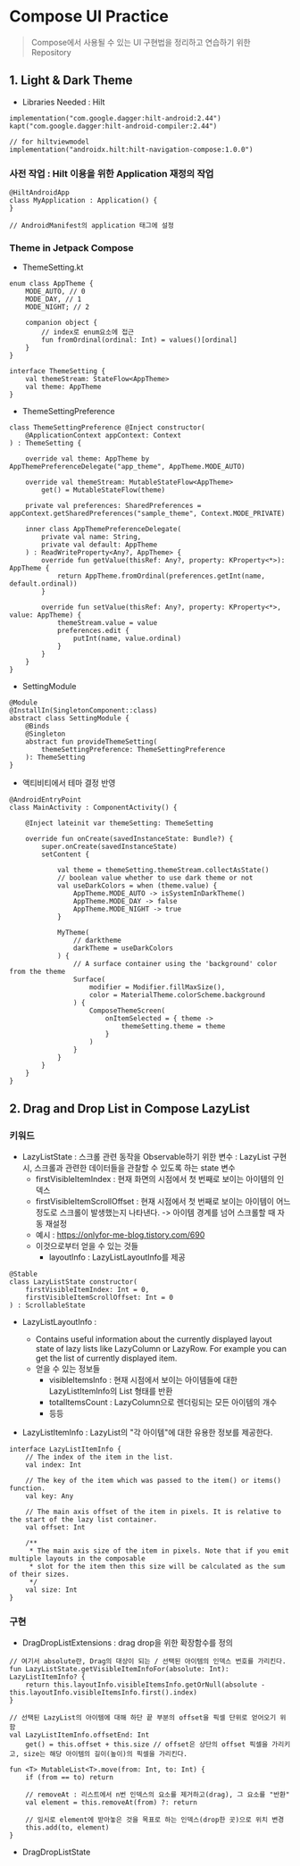 # Compose UI Practice
> Compose에서 사용될 수 있는 UI 구현법을 정리하고 연습하기 위한 Repository

## 1. Light & Dark Theme

* Libraries Needed : Hilt
```
implementation("com.google.dagger:hilt-android:2.44")
kapt("com.google.dagger:hilt-android-compiler:2.44")

// for hiltviewmodel
implementation("androidx.hilt:hilt-navigation-compose:1.0.0")
```

### 사전 작업 : Hilt 이용을 위한 Application 재정의 작업
```
@HiltAndroidApp
class MyApplication : Application() {
}

// AndroidManifest의 application 태그에 설정
```

### Theme in Jetpack Compose
* ThemeSetting.kt
```
enum class AppTheme {
    MODE_AUTO, // 0
    MODE_DAY, // 1
    MODE_NIGHT; // 2

    companion object {
        // index로 enum요소에 접근
        fun fromOrdinal(ordinal: Int) = values()[ordinal]
    }
}

interface ThemeSetting {
    val themeStream: StateFlow<AppTheme>
    val theme: AppTheme
}
```

* ThemeSettingPreference
```
class ThemeSettingPreference @Inject constructor(
    @ApplicationContext appContext: Context
) : ThemeSetting {

    override val theme: AppTheme by AppThemePreferenceDelegate("app_theme", AppTheme.MODE_AUTO)
    
    override val themeStream: MutableStateFlow<AppTheme>
        get() = MutableStateFlow(theme)
    
    private val preferences: SharedPreferences = appContext.getSharedPreferences("sample_theme", Context.MODE_PRIVATE)

    inner class AppThemePreferenceDelegate(
        private val name: String,
        private val default: AppTheme
    ) : ReadWriteProperty<Any?, AppTheme> {
        override fun getValue(thisRef: Any?, property: KProperty<*>): AppTheme {
            return AppTheme.fromOrdinal(preferences.getInt(name, default.ordinal))
        }

        override fun setValue(thisRef: Any?, property: KProperty<*>, value: AppTheme) {
            themeStream.value = value
            preferences.edit { 
                putInt(name, value.ordinal)
            }
        }
    }
}
```

* SettingModule
```
@Module
@InstallIn(SingletonComponent::class)
abstract class SettingModule {
    @Binds
    @Singleton
    abstract fun provideThemeSetting(
        themeSettingPreference: ThemeSettingPreference
    ): ThemeSetting
}
```

* 액티비티에서 테마 결정 반영
```
@AndroidEntryPoint
class MainActivity : ComponentActivity() {
    
    @Inject lateinit var themeSetting: ThemeSetting
    
    override fun onCreate(savedInstanceState: Bundle?) {
        super.onCreate(savedInstanceState)
        setContent {
            
            val theme = themeSetting.themeStream.collectAsState()
            // boolean value whether to use dark theme or not
            val useDarkColors = when (theme.value) {
                AppTheme.MODE_AUTO -> isSystemInDarkTheme()
                AppTheme.MODE_DAY -> false
                AppTheme.MODE_NIGHT -> true
            }
            
            MyTheme(
                // darktheme
                darkTheme = useDarkColors
            ) {
                // A surface container using the 'background' color from the theme
                Surface(
                    modifier = Modifier.fillMaxSize(),
                    color = MaterialTheme.colorScheme.background
                ) {
                    ComposeThemeScreen(
                        onItemSelected = { theme ->
                            themeSetting.theme = theme
                        }
                    )
                }
            }
        }
    }
}
```

## 2. Drag and Drop List in Compose LazyList
### 키워드
* LazyListState : 스크롤 관련 동작을 Observable하기 위한 변수 : LazyList 구현 시, 스크롤과 관련한 데이터들을 관찰할 수 있도록 하는 state 변수
  * firstVisibleItemIndex : 현재 화면의 시점에서 첫 번째로 보이는 아이템의 인덱스
  * firstVisibleItemScrollOffset : 현재 시점에서 첫 번째로 보이는 아이템이 어느 정도로 스크롤이 발생했는지 나타낸다. -> 아이템 경계를 넘어 스크롤할 때 자동 재설정
  * 예시 : https://onlyfor-me-blog.tistory.com/690
  * 이것으로부터 얻을 수 있는 것들
    * layoutInfo : LazyListLayoutInfo를 제공
```
@Stable
class LazyListState constructor(
    firstVisibleItemIndex: Int = 0,
    firstVisibleItemScrollOffset: Int = 0
) : ScrollableState
```

* LazyListLayoutInfo : 
  * Contains useful information about the currently displayed layout state of lazy lists like LazyColumn or LazyRow. For example you can get the list of currently displayed item.
  * 얻을 수 있는 정보들
    * visibleItemsInfo : 현재 시점에서 보이는 아이템들에 대한 LazyListItemInfo의 List 형태를 반환
    * totalItemsCount : LazyColumn으로 렌더링되는 모든 아이템의 개수
    * 등등

* LazyListItemInfo : LazyList의 "각 아이템"에 대한 유용한 정보를 제공한다.
```
interface LazyListItemInfo {
    // The index of the item in the list.
    val index: Int

    // The key of the item which was passed to the item() or items() function.
    val key: Any

    // The main axis offset of the item in pixels. It is relative to the start of the lazy list container.
    val offset: Int

    /**
     * The main axis size of the item in pixels. Note that if you emit multiple layouts in the composable
     * slot for the item then this size will be calculated as the sum of their sizes.
     */
    val size: Int
}
```

### 구현
* DragDropListExtensions : drag drop을 위한 확장함수를 정의
```
// 여기서 absolute란, Drag의 대상이 되는 / 선택된 아이템의 인덱스 번호를 가리킨다. 
fun LazyListState.getVisibleItemInfoFor(absolute: Int): LazyListItemInfo? {
    return this.layoutInfo.visibleItemsInfo.getOrNull(absolute - this.layoutInfo.visibleItemsInfo.first().index)
}

// 선택된 LazyList의 아이템에 대해 하단 끝 부분의 offset을 픽셀 단위로 얻어오기 위함
val LazyListItemInfo.offsetEnd: Int
    get() = this.offset + this.size // offset은 상단의 offset 픽셀을 가리키고, size는 해당 아이템의 길이(높이)의 픽셀을 가리킨다.

fun <T> MutableList<T>.move(from: Int, to: Int) {
    if (from == to) return
    
    // removeAt : 리스트에서 n번 인덱스의 요소를 제거하고(drag), 그 요소를 "반환"
    val element = this.removeAt(from) ?: return
    
    // 임시로 element에 받아놓은 것을 목표로 하는 인덱스(drop한 곳)으로 위치 변경
    this.add(to, element)
}
```

* DragDropListState
